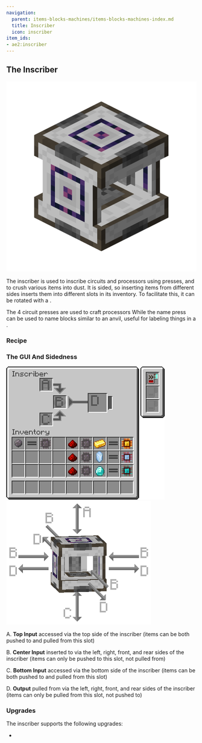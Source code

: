 ```yaml
---
navigation:
  parent: items-blocks-machines/items-blocks-machines-index.md
  title: Inscriber
  icon: inscriber
item_ids:
- ae2:inscriber
---
```

## The Inscriber

![A picture of an inscriber.](../assets/blocks/inscriber.png)

The inscriber is used to inscribe circuits and processors using presses, and to crush various items into dust. It is sided, so
inserting items from different sides inserts them into different slots in its inventory. To facilitate this, it can be
rotated with a <ItemLink id="certus_quartz_wrench" />.

The 4 circuit presses are used to craft processors
  <ItemGrid>
  <ItemIcon id="silicon_press" />
  <ItemIcon id="logic_processor_press" />
  <ItemIcon id="calculation_processor_press" />
  <ItemIcon id="engineering_processor_press" />
  </ItemGrid>
While the name press can be used to name blocks similar to an anvil, useful for labeling things in a <ItemLink id="pattern_access_terminal" />.
  <ItemGrid>
  <ItemIcon id="name_press" />
  </ItemGrid>

### Recipe

<RecipeFor id="inscriber" />

### The GUI And Sidedness

![Inscriber GUI](../assets/diagrams/inscriber_gui.png) ![Inscriber Sides](../assets/diagrams/inscriber_sides.png)

A. **Top Input** accessed via the top side of the inscriber (items can be both pushed to and pulled from this slot)

B. **Center Input** inserted to via the left, right, front, and rear sides of the inscriber (items can only be pushed to this slot, not pulled from)

C. **Bottom Input** accessed via the bottom side of the inscriber (items can be both pushed to and pulled from this slot)

D. **Output** pulled from via the left, right, front, and rear sides of the inscriber (items can only be pulled from this slot, not pushed to)

### Upgrades

The inscriber supports the following upgrades:

- <ItemLink id="speed_card" />
